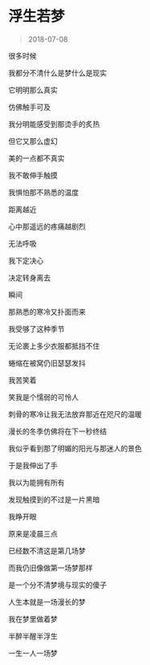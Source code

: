 # 浮生若梦

> 2018-07-08

很多时候

我都分不清什么是梦什么是现实

它明明那么真实

仿佛触手可及

我分明能感受到那烫手的炙热

但它又那么虚幻

美的一点都不真实

我不敢伸手触摸

我惧怕那不熟悉的温度

距离越近

心中那遥远的疼痛越剧烈

无法呼吸

我下定决心

决定转身离去

瞬间

那熟悉的寒冷又扑面而来

我受够了这种季节

无论裹上多少衣服都抵挡不住

蜷缩在被窝仍旧瑟瑟发抖

我苦笑着

笑我是个懦弱的可怜人

刺骨的寒冷让我无法放弃那近在咫尺的温暖

漫长的冬季仿佛将在下一秒终结

我似乎看到那了明媚的阳光与那迷人的景色

于是我伸出了手

我以为能拥有所有

发现触摸到的不过是一片黑暗

我睁开眼

原来是凌晨三点

已经数不清这是第几场梦

而我仍旧像做第一场梦那样

是一个分不清梦境与现实的傻子

人生本就是一场漫长的梦

我在梦里做着梦

半醉半醒半浮生

一生一人一场梦